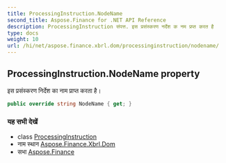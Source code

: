 ```yaml
---
title: ProcessingInstruction.NodeName
second_title: Aspose.Finance for .NET API Reference
description: ProcessingInstruction संपत्त. इस प्रसंस्करण नर्देश क नम प्रप्त करत है
type: docs
weight: 10
url: /hi/net/aspose.finance.xbrl.dom/processinginstruction/nodename/
---
```

## ProcessingInstruction.NodeName property

इस प्रसंस्करण निर्देश का नाम प्राप्त करता है।

```csharp
public override string NodeName { get; }
```

### यह सभी देखें

* class [ProcessingInstruction](../)
* नाम स्थान [Aspose.Finance.Xbrl.Dom](../../processinginstruction/)
* सभा [Aspose.Finance](../../../)


